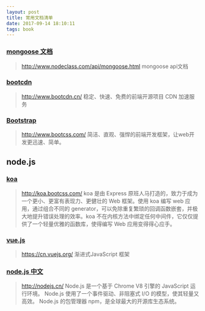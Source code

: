 ```yaml
---
layout: post
title: 常用文档清单
date: 2017-09-14 18:10:11
tags: book
---
```


### [mongoose 文档](http://www.nodeclass.com/api/mongoose.html)
> http://www.nodeclass.com/api/mongoose.html
 mongoose api文档


### [bootcdn](http://www.bootcdn.cn/)

> http://www.bootcdn.cn/
稳定、快速、免费的前端开源项目 CDN 加速服务

### [Bootstrap](http://www.bootcss.com/)
> http://www.bootcss.com/
简洁、直观、强悍的前端开发框架，让web开发更迅速、简单。


## node.js

### [koa](http://koa.bootcss.com/)
> http://koa.bootcss.com/
koa 是由 Express 原班人马打造的，致力于成为一个更小、更富有表现力、更健壮的 Web 框架。使用 koa 编写 web 应用，通过组合不同的 generator，可以免除重复繁琐的回调函数嵌套，并极大地提升错误处理的效率。koa 不在内核方法中绑定任何中间件，它仅仅提供了一个轻量优雅的函数库，使得编写 Web 应用变得得心应手。

### [vue.js](https://cn.vuejs.org/)
> https://cn.vuejs.org/
渐进式JavaScript 框架


### [node.js 中文](http://nodejs.cn/)
> http://nodejs.cn/
Node.js 是一个基于 Chrome V8 引擎的 JavaScript 运行环境。
Node.js 使用了一个事件驱动、非阻塞式 I/O 的模型，使其轻量又高效。
Node.js 的包管理器 npm，是全球最大的开源库生态系统。